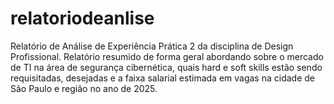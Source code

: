 # relatoriodeanlise
Relatório de Análise de Experiência Prática 2 da disciplina de Design Profissional. Relatório resumido de forma geral abordando sobre o mercado de TI na área de segurança cibernética, quais hard e soft skills estão sendo requisitadas, desejadas e a faixa salarial estimada em vagas na cidade de São Paulo e região no ano de 2025. 
